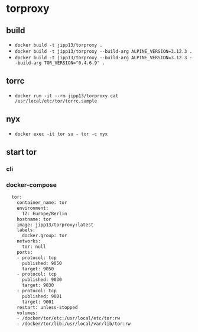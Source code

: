 # torproxy

## build

- `docker build -t jipp13/torproxy .`
- `docker build -t jipp13/torproxy --build-arg ALPINE_VERSION=3.12.3 .`
- `docker build -t jipp13/torproxy --build-arg ALPINE_VERSION=3.12.3 --build-arg TOR_VERSION="0.4.6.9" .`

## torrc

- `docker run -it --rm jipp13/torproxy cat /usr/local/etc/tor/torrc.sample`

## nyx

- `docker exec -it tor su - tor -c nyx`

## start tor

### cli

### docker-compose

```bash
  tor:
    container_name: tor
    environment:
      TZ: Europe/Berlin
    hostname: tor
    image: jipp13/torproxy:latest
    labels:
      docker.group: tor
    networks:
      tor: null
    ports:
    - protocol: tcp
      published: 9050
      target: 9050
    - protocol: tcp
      published: 9030
      target: 9030
    - protocol: tcp
      published: 9001
      target: 9001
    restart: unless-stopped
    volumes:
    - /docker/tor/etc:/usr/local/etc/tor:rw
    - /docker/tor/lib:/usr/local/var/lib/tor:rw
```
